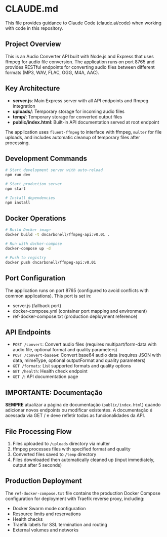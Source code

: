 # CLAUDE.md

This file provides guidance to Claude Code (claude.ai/code) when working with code in this repository.

## Project Overview

This is an Audio Converter API built with Node.js and Express that uses ffmpeg for audio file conversion. The application runs on port 8765 and provides RESTful endpoints for converting audio files between different formats (MP3, WAV, FLAC, OGG, M4A, AAC).

## Key Architecture

- **server.js**: Main Express server with all API endpoints and ffmpeg integration
- **uploads/**: Temporary storage for incoming audio files
- **temp/**: Temporary storage for converted output files
- **public/index.html**: Built-in API documentation served at root endpoint

The application uses `fluent-ffmpeg` to interface with ffmpeg, `multer` for file uploads, and includes automatic cleanup of temporary files after processing.

## Development Commands

```bash
# Start development server with auto-reload
npm run dev

# Start production server
npm start

# Install dependencies
npm install
```

## Docker Operations

```bash
# Build Docker image
docker build -t dncarbonell/ffmpeg-api:v0.01 .

# Run with docker-compose
docker-compose up -d

# Push to registry
docker push dncarbonell/ffmpeg-api:v0.01
```

## Port Configuration

The application runs on port 8765 (configured to avoid conflicts with common applications). This port is set in:
- server.js (fallback port)
- docker-compose.yml (container port mapping and environment)
- ref-docker-compose.txt (production deployment reference)

## API Endpoints

- `POST /convert`: Convert audio files (requires multipart/form-data with audio file, optional format and quality parameters)
- `POST /convert-base64`: Convert base64 audio data (requires JSON with data, mimeType, optional outputFormat and quality parameters)
- `GET /formats`: List supported formats and quality options
- `GET /health`: Health check endpoint
- `GET /`: API documentation page

## IMPORTANTE: Documentação
**SEMPRE** atualizar a página de documentação (`public/index.html`) quando adicionar novos endpoints ou modificar existentes. A documentação é acessada via GET / e deve refletir todas as funcionalidades da API.

## File Processing Flow

1. Files uploaded to `/uploads` directory via multer
2. ffmpeg processes files with specified format and quality
3. Converted files saved to `/temp` directory
4. Files downloaded then automatically cleaned up (input immediately, output after 5 seconds)

## Production Deployment

The `ref-docker-compose.txt` file contains the production Docker Compose configuration for deployment with Traefik reverse proxy, including:
- Docker Swarm mode configuration
- Resource limits and reservations
- Health checks
- Traefik labels for SSL termination and routing
- External volumes and networks